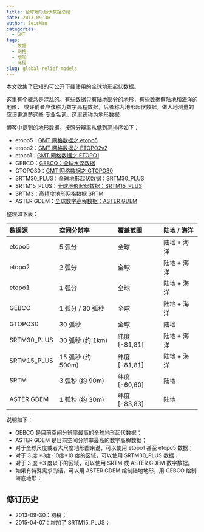 ```yaml
---
title: 全球地形起伏数据总结
date: 2013-09-30
author: SeisMan
categories:
  - GMT
tags:
  - 数据
  - 网格
  - 地形
  - 高程
slug: global-relief-models
---
```


本文收集了已知的可公开下载使用的全球地形起伏数据。

<!--more-->

这里有个概念是混乱的。有些数据只有陆地部分的地形，有些数据有陆地和海洋的地形，
或许前者应该称为数字高程数据，后者称为地形起伏数据。做大地测量的应该更清楚这些
专业名词。这里统称为地形数据。

博客中提到的地形数据，按照分辨率从低到高排序如下：

-   etopo5：[GMT 网格数据之 etopo5](/global-relief-model-etopo5.html)
-   etopo2：[GMT 网格数据之 ETOPO2v2](/global-relief-model-etopo2.html)
-   etopo1：[GMT 网格数据之 ETOPO1](/global-relief-model-etopo1.html)
-   GEBCO：[GEBCO：全球水深数据](/gebco-global-bathymetry-data.html)
-   GTOPO30：[GMT 网格数据之 GTOPO30](/global-digital-elevation-model-gtopo30.html)
-   SRTM30\_PLUS：[全球地形起伏数据：SRTM30\_PLUS](/srtm30-plus.html)
-   SRTM15\_PLUS：[全球地形起伏数据：SRTM15\_PLUS](/srtm15-plus.html)
-   SRTM3：[高精度地形网格数据 SRTM](/srtm.html)
-   ASTER GDEM：[全球数字高程数据：ASTER GDEM](/aster-gdem.html)

整理如下表：

| 数据源       | 空间分辨率        | 覆盖范围      | 陆地 / 海洋 |
|:-------------|:------------------|:--------------|:------------|
| etopo5       | 5 弧分            | 全球          | 陆地 + 海洋 |
| etopo2       | 2 弧分            | 全球          | 陆地 + 海洋 |
| etopo1       | 1 弧分            | 全球          | 陆地 + 海洋 |
| GEBCO        | 1 弧分 / 30 弧秒  | 全球          | 陆地 + 海洋 |
| GTOPO30      | 30 弧秒           | 全球          | 陆地        |
| SRTM30\_PLUS | 30 弧秒 (约 1km)  | 纬度 [-81,81] | 陆地 + 海洋 |
| SRTM15\_PLUS | 15 弧秒 (约 500m) | 纬度 [-81,81] | 陆地 + 海洋 |
| SRTM         | 3 弧秒 (约 90m)   | 纬度 [-60,60] | 陆地        |
| ASTER GDEM   | 1 弧秒 (约 30m)   | 纬度 [-83,83] | 陆地        |

说明如下：

-   GEBCO 是目前空间分辨率最高的全球地形起伏数据；
-   ASTER GDEM 是目前空间分辨率最高的数字高程数据；
-   对于全球尺度或者大尺度地形图来说，可以使用 etopo1 甚至 etopo5 数据；
-   对于 3 度 \*3度-10度\*10 度的区域，可以使用 SRTM30\_PLUS 数据；
-   对于 3 度 \*3 度以下的区域，可以使用 SRTM 或 ASTER GDEM 数字数据。
-   如果有特殊需求的话，可以用 ASTER
    GDEM 绘制陆地地形，用 GEBCO 绘制海底地形；

## 修订历史

-   2013-09-30：初稿；
-   2015-04-07：增加了 SRTM15\_PLUS；
